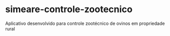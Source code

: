# simeare-controle-zootecnico
 Aplicativo desenvolvido para controle zootécnico de ovinos em propriedade rural
